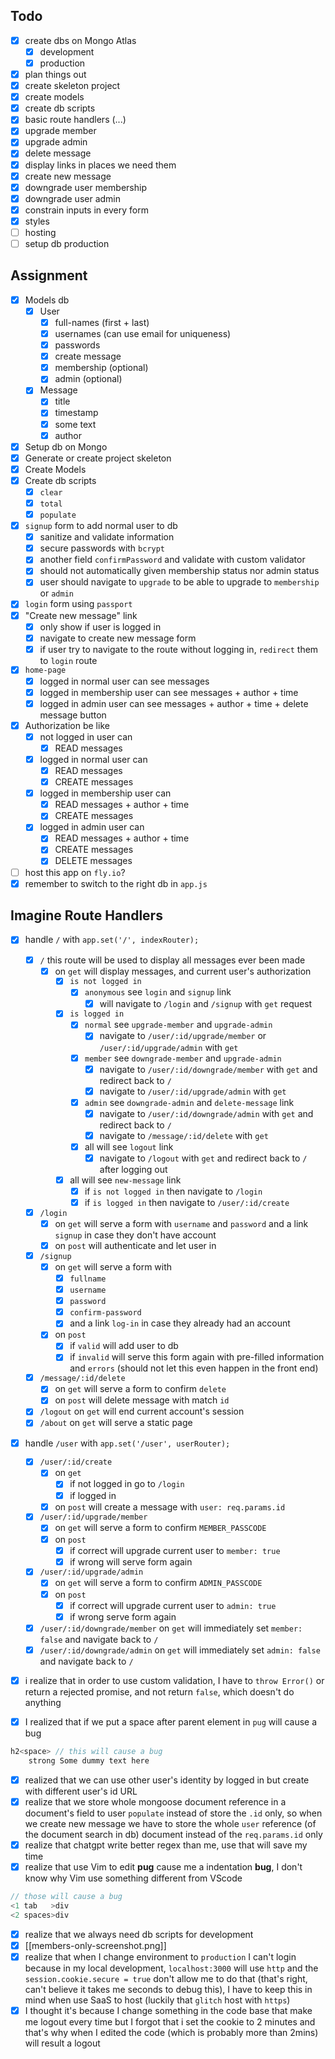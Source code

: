 ## Todo

- [x] create dbs on Mongo Atlas
  - [x] development
  - [x] production
- [x] plan things out
- [x] create skeleton project
- [x] create models
- [x] create db scripts
- [x] basic route handlers (...)
- [x] upgrade member
- [x] upgrade admin
- [x] delete message
- [x] display links in places we need them
- [x] create new message
- [x] downgrade user membership
- [x] downgrade user admin
- [x] constrain inputs in every form
- [x] styles
- [ ] hosting
- [ ] setup db production

## Assignment

- [x] Models db
  - [x] User
    - [x] full-names (first + last)
    - [x] usernames (can use email for uniqueness)
    - [x] passwords
    - [x] create message
    - [x] membership (optional)
    - [x] admin (optional)
  - [x] Message
    - [x] title
    - [x] timestamp
    - [x] some text
    - [x] author
- [x] Setup db on Mongo
- [x] Generate or create project skeleton
- [x] Create Models
- [x] Create db scripts
  - [x] `clear`
  - [x] `total`
  - [x] `populate`
- [x] `signup` form to add normal user to db
  - [x] sanitize and validate information
  - [x] secure passwords with `bcrypt`
  - [x] another field `confirmPassword` and validate with custom validator
  - [x] should not automatically given membership status nor admin status
  - [x] user should navigate to `upgrade` to be able to upgrade to `membership` or `admin`
- [x] `login` form using `passport`
- [x] "Create new message" link
  - [x] only show if user is logged in
  - [x] navigate to create new message form
  - [x] if user try to navigate to the route without logging in, `redirect` them to `login` route
- [x] `home-page`
  - [x] logged in normal user can see messages
  - [x] logged in membership user can see messages + author + time
  - [x] logged in admin user can see messages + author + time + delete message button
- [x] Authorization be like
  - [x] not logged in user can
    - [x] READ messages
  - [x] logged in normal user can
    - [x] READ messages
    - [x] CREATE messages
  - [x] logged in membership user can
    - [x] READ messages + author + time
    - [x] CREATE messages
  - [x] logged in admin user can
    - [x] READ messages + author + time
    - [x] CREATE messages
    - [x] DELETE messages
- [ ] host this app on `fly.io`?
- [x] remember to switch to the right db in `app.js`

## Imagine Route Handlers

- [x] handle `/` with `app.set('/', indexRouter);`
  - [x] `/` this route will be used to display all messages ever been made
    - [x] on `get` will display messages, and current user's authorization
      - [x] `is not logged in`
        - [x] `anonymous` see `login` and `signup` link
          - [x] will navigate to `/login` and `/signup` with `get` request
      - [x] `is logged in`
        - [x] `normal` see `upgrade-member` and `upgrade-admin`
          - [x] navigate to `/user/:id/upgrade/member` or `/user/:id/upgrade/admin` with `get`
        - [x] `member` see `downgrade-member` and `upgrade-admin`
          - [x] navigate to `/user/:id/downgrade/member` with `get` and redirect back to `/`
          - [x] navigate to `/user/:id/upgrade/admin` with `get`
        - [x] `admin` see `downgrade-admin` and `delete-message` link
          - [x] navigate to `/user/:id/downgrade/admin` with `get` and redirect back to `/`
          - [x] navigate to `/message/:id/delete` with `get`
        - [x] all will see `logout` link
          - [x] navigate to `/logout` with `get` and redirect back to `/` after logging out
      - [x] all will see `new-message` link
        - [x] if `is not logged in` then navigate to `/login`
        - [x] if `is logged in` then navigate to `/user/:id/create`
  - [x] `/login`
    - [x] on `get` will serve a form with `username` and `password` and a link `signup` in case they don't have account
    - [x] on `post` will authenticate and let user in
  - [x] `/signup`
    - [x] on `get` will serve a form with
      - [x] `fullname`
      - [x] `username`
      - [x] `password`
      - [x] `confirm-password`
      - [x] and a link `log-in` in case they already had an account
    - [x] on `post`
      - [x] if `valid` will add user to db
      - [x] if `invalid` will serve this form again with pre-filled information and `errors` (should not let this even happen in the front end)
  - [x] `/message/:id/delete`
    - [x] on `get` will serve a form to confirm `delete`
    - [x] on `post` will delete message with match `id`
  - [x] `/logout` on `get` will end current account's session
  - [x] `/about` on `get` will serve a static page
- [x] handle `/user` with `app.set('/user', userRouter);`

  - [x] `/user/:id/create`
    - [x] on `get`
      - [x] if not logged in go to `/login`
      - [x] if logged in
    - [x] on `post` will create a message with `user: req.params.id`
  - [x] `/user/:id/upgrade/member`
    - [x] on `get` will serve a form to confirm `MEMBER_PASSCODE`
    - [x] on `post`
      - [x] if correct will upgrade current user to `member: true`
      - [x] if wrong will serve form again
  - [x] `/user/:id/upgrade/admin`
    - [x] on `get` will serve a form to confirm `ADMIN_PASSCODE`
    - [x] on `post`
      - [x] if correct will upgrade current user to `admin: true`
      - [x] if wrong serve form again
  - [x] `/user/:id/downgrade/member` on `get` will immediately set `member: false` and navigate back to `/`
  - [x] `/user/:id/downgrade/admin` on `get` will immediately set `admin: false` and navigate back to `/`

- [x] i realize that in order to use custom validation, I have to `throw Error()` or return a rejected promise, and not return `false`, which doesn't do anything
- [x] I realized that if we put a space after parent element in `pug` will cause a bug

```js
h2<space> // this will cause a bug
	strong Some dummy text here
```

- [x] realized that we can use other user's identity by logged in but create with different user's id URL
- [x] realize that we store whole mongoose document reference in a document's field to user `populate` instead of store the `.id` only, so when we create new message we have to store the whole `user` reference (of the document search in db) document instead of the `req.params.id` only
- [x] realize that chatgpt write better regex than me, use that will save my time
- [x] realize that use Vim to edit **pug** cause me a indentation **bug**, I don't know why Vim use something different from VScode

```js
// those will cause a bug
<1 tab   >div
<2 spaces>div
```

- [x] realize that we always need db scripts for development
- [x] [[members-only-screenshot.png]]
- [x] realize that when I change environment to `production` I can't login because in my local development, `localhost:3000` will use `http` and the `session.cookie.secure = true` don't allow me to do that (that's right, can't believe it takes me seconds to debug this), I have to keep this in mind when use SaaS to host (luckily that `glitch` host with `https`)
- [x] I thought it's because I change something in the code base that make me logout every time but I forgot that i set the cookie to 2 minutes and that's why when I edited the code (which is probably more than 2mins) will result a logout
